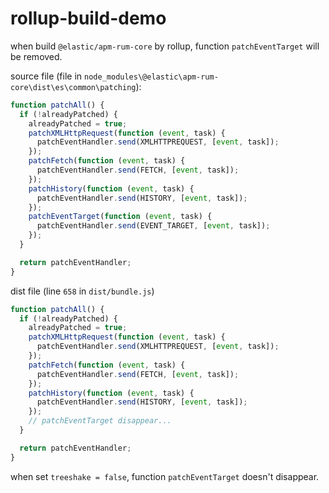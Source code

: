 # rollup-build-demo

when build `@elastic/apm-rum-core` by rollup, function `patchEventTarget` will be removed.

source file (file in `node_modules\@elastic\apm-rum-core\dist\es\common\patching`): 

```javascript
function patchAll() {
  if (!alreadyPatched) {
    alreadyPatched = true;
    patchXMLHttpRequest(function (event, task) {
      patchEventHandler.send(XMLHTTPREQUEST, [event, task]);
    });
    patchFetch(function (event, task) {
      patchEventHandler.send(FETCH, [event, task]);
    });
    patchHistory(function (event, task) {
      patchEventHandler.send(HISTORY, [event, task]);
    });
    patchEventTarget(function (event, task) {
      patchEventHandler.send(EVENT_TARGET, [event, task]);
    });
  }

  return patchEventHandler;
}
```

dist file (line `658` in `dist/bundle.js`)

```javascript
function patchAll() {
  if (!alreadyPatched) {
    alreadyPatched = true;
    patchXMLHttpRequest(function (event, task) {
      patchEventHandler.send(XMLHTTPREQUEST, [event, task]);
    });
    patchFetch(function (event, task) {
      patchEventHandler.send(FETCH, [event, task]);
    });
    patchHistory(function (event, task) {
      patchEventHandler.send(HISTORY, [event, task]);
    });
    // patchEventTarget disappear...
  }

  return patchEventHandler;
}
```

when set `treeshake = false`, function `patchEventTarget` doesn't disappear.

